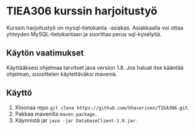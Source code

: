 # TIEA306 kurssin harjoitustyö
Kurssin harjoitustyö on mysql-tietokanta -asiakas. Asiakkaalla voi ottaa yhteyden MySQL-tietokantaan
ja suorittaa perus sql-kyselyitä.

## Käytön vaatimukset
Käyttääksesi ohjelmaa tarvitset java version 1.8. Jos haluat itse kääntää ohjelman, suosittelen käytettäväksi mavenia.

## Käyttö
1. Kloonaa repo `git clone https://github.com/hhaverinen/TIEA306.git`.
2. Pakkaa mavenilla `maven package`.
3. Käynnistä jar `java -jar DatabaseClient-1.0.jar`.